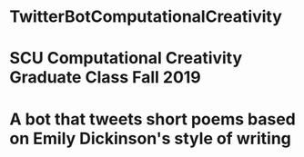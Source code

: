 # TwitterBotComputationalCreativity
# SCU Computational Creativity Graduate Class Fall 2019
# A bot that tweets short poems based on Emily Dickinson's style of writing
